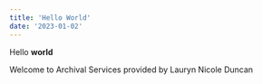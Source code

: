 ```yaml
---
title: 'Hello World'
date: '2023-01-02'
---
```


Hello **world** 

Welcome to Archival Services provided by Lauryn Nicole Duncan
